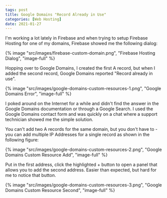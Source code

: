 ```yaml
---
tags: post
title: Google Domains "Record Already in Use"
categories: [Web Hosting]
date: 2021-01-27
---
```


I'm working a lot lately in Firebase and when trying to setup Firebase Hosting for one of my domains, Firebase showed me the following dialog:

{% image "src/images/firebase-custom-domain.png", "Firebase Hosting Dialog", "image-full" %}

Hopping over to Google Domains, I created the first A record, but when I added the second record, Google Domains reported "Record already in use".

{% image "src/images/google-domains-custom-resources-1.png", "Google Domains Error", "image-full" %}

I poked around on the Internet for a while and didn't find the answer in the Google Domains documentation or through a Google Search. I used the Google Domains contact form and was quickly on a chat where a support technician showed me the simple solution. 

You can't add two A records for the same domain, but you don't have to - you can add multiple IP Addresses for a single record as shown in the following figure:

{% image "src/images/google-domains-custom-resources-2.png", "Google Domains Custom Resource Add", "image-full" %}

Put in the first address, click the highlighted + button to open a panel that allows you to add the second address. Easier than expected, but hard for me to notice that button. 

{% image "src/images/google-domains-custom-resources-3.png", "Google Domains Custom Resource Second", "image-full" %}
